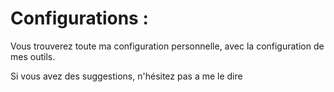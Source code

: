 # Configurations : 

Vous trouverez toute ma configuration personnelle, avec la configuration de mes outils.

Si vous avez des suggestions, n'hésitez pas a me le dire
